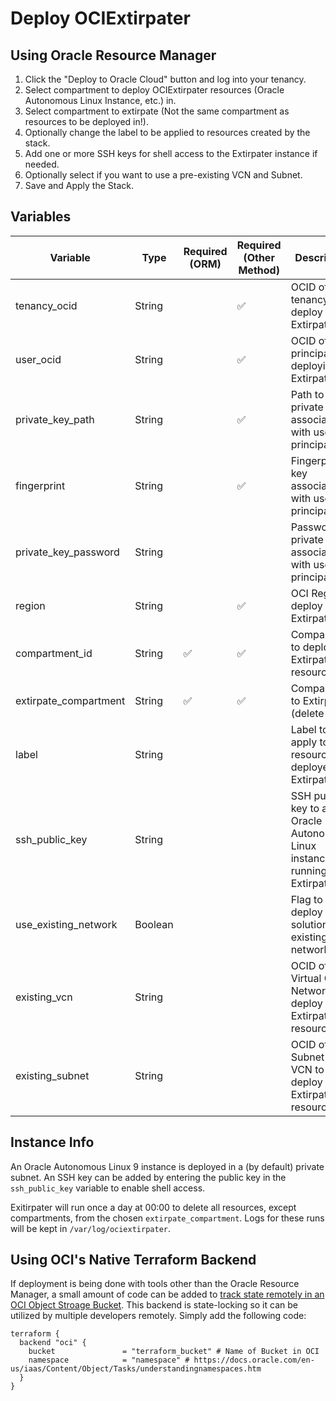 # Deploy OCIExtirpater

## Using Oracle Resource Manager

1. Click the "Deploy to Oracle Cloud" button and log into your tenancy.
2. Select compartment to deploy OCIExtirpater resources (Oracle Autonomous Linux Instance, etc.) in.
3. Select compartment to extirpate (Not the same compartment as resources to be deployed in!).
4. Optionally change the label to be applied to resources created by the stack.
5. Add one or more SSH keys for shell access to the Extirpater instance if needed.
6. Optionally select if you want to use a pre-existing VCN and Subnet.
7. Save and Apply the Stack.

## Variables

| Variable | Type | Required (ORM) | Required (Other Method) | Description |
| --- | --- | --- | --- | --- |
| tenancy_ocid | String |  | :white_check_mark: | OCID of the tenancy to deploy Extirpater |
| user_ocid | String |  | :white_check_mark: | OCID of user principal deploying Extirpater |
| private_key_path | String |  | :white_check_mark: | Path to private key associated with user principal |
| fingerprint | String |  | :white_check_mark: | Fingerprint of key associated with user principal |
| private_key_password | String |  |  | Password for private key associated with user principal |
| region | String |  | :white_check_mark: | OCI Region to deploy Extirpater in |
| compartment_id | String | :white_check_mark: | :white_check_mark: | Compartment to deploy Extirpater resources in |
| extirpate_compartment | String | :white_check_mark: | :white_check_mark: | Compartment to Extirpate (delete stuff) |
| label | String |  |  | Label to apply to resources deployed by Extirpater |
| ssh_public_key | String |  |  | SSH public key to add to Oracle Autonomous Linux instance running Extirpater |
| use_existing_network | Boolean |  |  | Flag to deploy solution to existing network |
| existing_vcn | String |  |  | OCID of OCI Virtual Cloud Network to deploy Extirpater resources in |
| existing_subnet | String |  |  | OCID of Subnet in VCN to deploy Extirpater resources in |

## Instance Info

An Oracle Autonomous Linux 9 instance is deployed in a (by default) private subnet. An SSH key can be added by entering the public key in the `ssh_public_key` variable to enable shell access.

Exitirpater will run once a day at 00:00 to delete all resources, except compartments, from the chosen `extirpate_compartment`. Logs for these runs will be kept in `/var/log/ociextirpater`.

## Using OCI's Native Terraform Backend

If deployment is being done with tools other than the Oracle Resource Manager, a small amount of code can be added to [track state remotely in an OCI Object Stroage Bucket](https://blogs.oracle.com/cloud-infrastructure/post/terraform-oci-state-locking-backend). This backend is state-locking so it can be utilized by multiple developers remotely. Simply add the following code:

```HCL
terraform {
  backend "oci" {
    bucket               = "terraform_bucket" # Name of Bucket in OCI
    namespace            = "namespace" # https://docs.oracle.com/en-us/iaas/Content/Object/Tasks/understandingnamespaces.htm
  }
}
```
